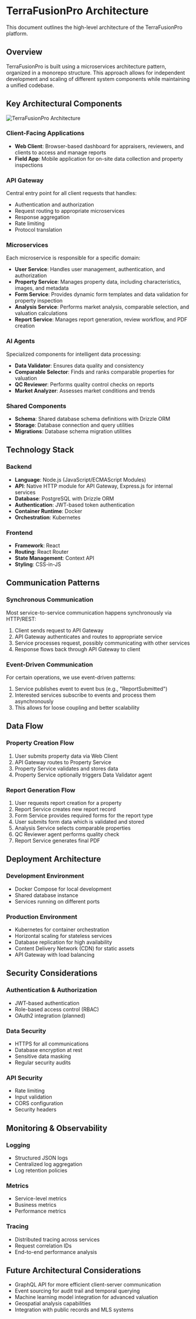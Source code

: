 # TerraFusionPro Architecture

This document outlines the high-level architecture of the TerraFusionPro platform.

## Overview

TerraFusionPro is built using a microservices architecture pattern, organized in a monorepo structure. This approach allows for independent development and scaling of different system components while maintaining a unified codebase.

## Key Architectural Components

![TerraFusionPro Architecture](./img/architecture.png)

### Client-Facing Applications

- **Web Client**: Browser-based dashboard for appraisers, reviewers, and clients to access and manage reports
- **Field App**: Mobile application for on-site data collection and property inspections

### API Gateway

Central entry point for all client requests that handles:
- Authentication and authorization
- Request routing to appropriate microservices
- Response aggregation
- Rate limiting
- Protocol translation

### Microservices

Each microservice is responsible for a specific domain:

- **User Service**: Handles user management, authentication, and authorization
- **Property Service**: Manages property data, including characteristics, images, and metadata
- **Form Service**: Provides dynamic form templates and data validation for property inspection
- **Analysis Service**: Performs market analysis, comparable selection, and valuation calculations
- **Report Service**: Manages report generation, review workflow, and PDF creation

### AI Agents

Specialized components for intelligent data processing:

- **Data Validator**: Ensures data quality and consistency
- **Comparable Selector**: Finds and ranks comparable properties for valuation
- **QC Reviewer**: Performs quality control checks on reports
- **Market Analyzer**: Assesses market conditions and trends

### Shared Components

- **Schema**: Shared database schema definitions with Drizzle ORM
- **Storage**: Database connection and query utilities
- **Migrations**: Database schema migration utilities

## Technology Stack

### Backend

- **Language**: Node.js (JavaScript/ECMAScript Modules)
- **API**: Native HTTP module for API Gateway, Express.js for internal services
- **Database**: PostgreSQL with Drizzle ORM
- **Authentication**: JWT-based token authentication
- **Container Runtime**: Docker
- **Orchestration**: Kubernetes

### Frontend

- **Framework**: React
- **Routing**: React Router
- **State Management**: Context API
- **Styling**: CSS-in-JS

## Communication Patterns

### Synchronous Communication

Most service-to-service communication happens synchronously via HTTP/REST:

1. Client sends request to API Gateway
2. API Gateway authenticates and routes to appropriate service
3. Service processes request, possibly communicating with other services
4. Response flows back through API Gateway to client

### Event-Driven Communication

For certain operations, we use event-driven patterns:

1. Service publishes event to event bus (e.g., "ReportSubmitted")
2. Interested services subscribe to events and process them asynchronously
3. This allows for loose coupling and better scalability

## Data Flow

### Property Creation Flow

1. User submits property data via Web Client
2. API Gateway routes to Property Service
3. Property Service validates and stores data
4. Property Service optionally triggers Data Validator agent

### Report Generation Flow

1. User requests report creation for a property
2. Report Service creates new report record
3. Form Service provides required forms for the report type
4. User submits form data which is validated and stored
5. Analysis Service selects comparable properties
6. QC Reviewer agent performs quality check
7. Report Service generates final PDF

## Deployment Architecture

### Development Environment

- Docker Compose for local development
- Shared database instance
- Services running on different ports

### Production Environment

- Kubernetes for container orchestration
- Horizontal scaling for stateless services
- Database replication for high availability
- Content Delivery Network (CDN) for static assets
- API Gateway with load balancing

## Security Considerations

### Authentication & Authorization

- JWT-based authentication
- Role-based access control (RBAC)
- OAuth2 integration (planned)

### Data Security

- HTTPS for all communications
- Database encryption at rest
- Sensitive data masking
- Regular security audits

### API Security

- Rate limiting
- Input validation
- CORS configuration
- Security headers

## Monitoring & Observability

### Logging

- Structured JSON logs
- Centralized log aggregation
- Log retention policies

### Metrics

- Service-level metrics
- Business metrics
- Performance metrics

### Tracing

- Distributed tracing across services
- Request correlation IDs
- End-to-end performance analysis

## Future Architectural Considerations

- GraphQL API for more efficient client-server communication
- Event sourcing for audit trail and temporal querying
- Machine learning model integration for advanced valuation
- Geospatial analysis capabilities
- Integration with public records and MLS systems